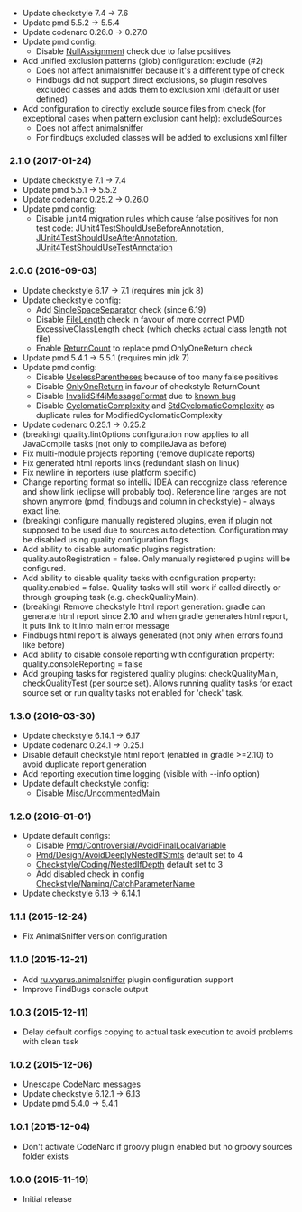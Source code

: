 * Update checkstyle 7.4 -> 7.6
* Update pmd 5.5.2 -> 5.5.4
* Update codenarc 0.26.0 -> 0.27.0
* Update pmd config:
    - Disable [NullAssignment](https://pmd.github.io/latest/pmd-java/rules/java/controversial.html#NullAssignment)
    check due to false positives
* Add unified exclusion patterns (glob) configuration: exclude (#2)
    - Does not affect animalsniffer because it's a different type of check
    - Findbugs did not support direct exclusions, so plugin resolves excluded classes and adds them to exclusion xml (default or user defined)
* Add configuration to directly exclude source files from check (for exceptional cases when pattern exclusion cant help): excludeSources
    - Does not affect animalsniffer
    - For findbugs excluded classes will be added to exclusions xml filter
    

### 2.1.0 (2017-01-24)
* Update checkstyle 7.1 -> 7.4
* Update pmd 5.5.1 -> 5.5.2
* Update codenarc 0.25.2 -> 0.26.0
* Update pmd config:
    - Disable junit4 migration rules which cause false positives for non test code:
    [JUnit4TestShouldUseBeforeAnnotation](https://pmd.github.io/latest/pmd-java/rules/java/migrating.html#JUnit4TestShouldUseBeforeAnnotation),
    [JUnit4TestShouldUseAfterAnnotation](https://pmd.github.io/latest/pmd-java/rules/java/migrating.html#JUnit4TestShouldUseAfterAnnotation),
    [JUnit4TestShouldUseTestAnnotation](https://pmd.github.io/latest/pmd-java/rules/java/migrating.html#JUnit4TestShouldUseTestAnnotation)
    

### 2.0.0 (2016-09-03)
* Update checkstyle 6.17 -> 7.1 (requires min jdk 8)
* Update checkstyle config:
    - Add [SingleSpaceSeparator](http://checkstyle.sourceforge.net/config_whitespace.html#SingleSpaceSeparator) check (since 6.19)
    - Disable [FileLength](http://checkstyle.sourceforge.net/config_sizes.html#FileLength) check in favour of more correct PMD ExcessiveClassLength check (which checks actual class length not file)
    - Enable [ReturnCount](http://checkstyle.sourceforge.net/config_coding.html#ReturnCount) to replace pmd OnlyOneReturn check
* Update pmd 5.4.1 -> 5.5.1 (requires min jdk 7)
* Update pmd config:
    - Disable [UselessParentheses](https://pmd.github.io/pmd-5.5.1/pmd-java/rules/java/unnecessary.html#UselessParentheses) because of too many false positives
    - Disable [OnlyOneReturn](https://pmd.github.io/pmd-5.5.1/pmd-java/rules/java/controversial.html#OnlyOneReturn) in favour of checkstyle ReturnCount
    - Disable [InvalidSlf4jMessageFormat](https://pmd.github.io/pmd-5.5.1/pmd-java/rules/java/logging-java.html#InvalidSlf4jMessageFormat) due to [known bug](https://sourceforge.net/p/pmd/bugs/1509)
    - Disable [CyclomaticComplexity](https://pmd.github.io/pmd-5.5.1/pmd-java/rules/java/codesize.html#CyclomaticComplexity) and [StdCyclomaticComplexity](https://pmd.github.io/pmd-5.5.0/pmd-java/rules/java/codesize.html#StdCyclomaticComplexity) as duplicate rules for ModifiedCyclomaticComplexity
* Update codenarc 0.25.1 -> 0.25.2
* (breaking) quality.lintOptions configuration now applies to all JavaCompile tasks (not only to compileJava as before) 
* Fix multi-module projects reporting (remove duplicate reports)
* Fix generated html reports links (redundant slash on linux)
* Fix newline in reporters (use platform specific)
* Change reporting format so intelliJ IDEA can recognize class reference and show link (eclipse will probably too). Reference line ranges are not shown anymore (pmd, findbugs and column in checkstyle) - always exact line.
* (breaking) configure manually registered plugins, even if plugin not supposed to be used due to sources auto detection. Configuration may be disabled using quality configuration flags.
* Add ability to disable automatic plugins registration: quality.autoRegistration = false. Only manually registered plugins will be configured.
* Add ability to disable quality tasks with configuration property: quality.enabled = false. Quality tasks will still work if called directly or through grouping task (e.g. checkQualityMain).
* (breaking) Remove checkstyle html report generation: gradle can generate html report since 2.10 and when gradle generates html report, it puts link to it into main error message
* Findbugs html report is always generated (not only when errors found like before)
* Add ability to disable console reporting with configuration property: quality.consoleReporting = false
* Add grouping tasks for registered quality plugins: checkQualityMain, checkQualityTest (per source set). Allows running quality tasks for exact source set or run quality tasks not enabled for 'check' task.

### 1.3.0 (2016-03-30)
* Update checkstyle 6.14.1 -> 6.17
* Update codenarc 0.24.1 -> 0.25.1 
* Disable default checkstyle html report (enabled in gradle >=2.10) to avoid duplicate report generation
* Add reporting execution time logging (visible with --info option)
* Update default checkstyle config:
    - Disable [Misc/UncommentedMain](http://checkstyle.sourceforge.net/config_misc.html#UncommentedMain)

### 1.2.0 (2016-01-01)
* Update default configs: 
    - Disable [Pmd/Controversial/AvoidFinalLocalVariable](https://pmd.github.io/pmd-5.4.1/pmd-java/rules/java/controversial.html#AvoidFinalLocalVariable)
    - [Pmd/Design/AvoidDeeplyNestedIfStmts](https://pmd.github.io/pmd-5.4.1/pmd-java/rules/java/design.html#AvoidDeeplyNestedIfStmts) default set to 4
    - [Checkstyle/Coding/NestedIfDepth](http://checkstyle.sourceforge.net/config_coding.html#NestedIfDepth) default set to 3
    - Add disabled check in config [Checkstyle/Naming/CatchParameterName](http://checkstyle.sourceforge.net/config_naming.html#CatchParameterName)  
* Update checkstyle 6.13 -> 6.14.1     

### 1.1.1 (2015-12-24)
* Fix AnimalSniffer version configuration

### 1.1.0 (2015-12-21)
* Add [ru.vyarus.animalsniffer](https://github.com/xvik/gradle-animalsniffer-plugin) plugin configuration support
* Improve FindBugs console output

### 1.0.3 (2015-12-11)
* Delay default configs copying to actual task execution to avoid problems with clean task

### 1.0.2 (2015-12-06)
* Unescape CodeNarc messages
* Update checkstyle 6.12.1 -> 6.13
* Update pmd 5.4.0 -> 5.4.1

### 1.0.1 (2015-12-04)
* Don't activate CodeNarc if groovy plugin enabled but no groovy sources folder exists

### 1.0.0 (2015-11-19)
* Initial release
